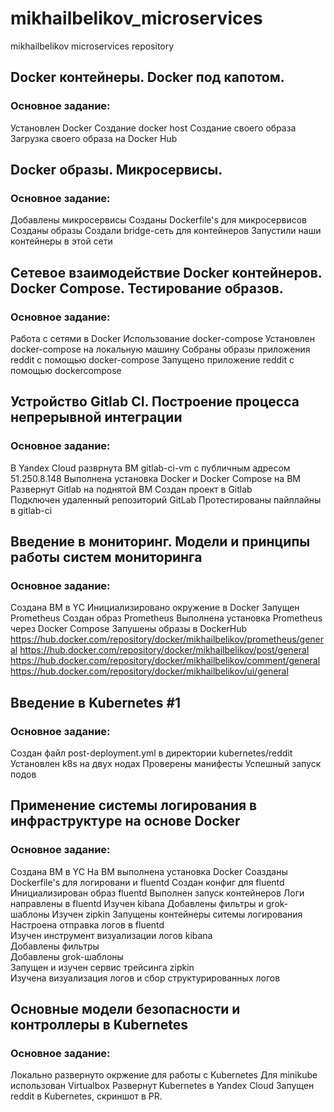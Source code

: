 # mikhailbelikov_microservices
mikhailbelikov microservices repository

## Docker контейнеры. Docker под капотом.

### Основное задание:
Установлен Docker
Создание docker host
Создание своего образа
Загрузка своего образа на Docker Hub

## Docker образы. Микросервисы.

### Основное задание:
Добавлены микросервисы
Созданы Dockerfile's для микросервисов
Созданы образы
Создали bridge-сеть для контейнеров
Запустили наши контейнеры в этой сети

## Сетевое взаимодействие Docker контейнеров. Docker Compose. Тестирование образов.

### Основное задание:
Работа с сетями в Docker
Использование docker-compose
Установлен docker-compose на локальную машину
Собраны образы приложения reddit с помощью docker-compose
Запущено приложение reddit с помощью dockercompose

## Устройство Gitlab CI. Построение процесса непрерывной интеграции  

### Основное задание:  
В Yandex Cloud разврнута ВМ gitlab-ci-vm с публичным адресом 51.250.8.148
Выполнена установка Docker и Docker Compose на ВМ
Развернут Gitlab на поднятой ВМ
Создан проект в Gitlab  
Подключен удаленный репозиторий GitLab 
Протестированы пайплайны в gitlab-ci

## Введение в мониторинг. Модели и принципы работы систем мониторинга  

### Основное задание: 
Создана ВМ в YC
Инициализировано окружение в Docker
Запущен Prometheus
Создан образ Prometheus
Выполнена установка Prometheus через Docker Compose
Запушены образы в DockerHub
https://hub.docker.com/repository/docker/mikhailbelikov/prometheus/general
https://hub.docker.com/repository/docker/mikhailbelikov/post/general
https://hub.docker.com/repository/docker/mikhailbelikov/comment/general
https://hub.docker.com/repository/docker/mikhailbelikov/ui/general

## Введение в Kubernetes #1   

### Основное задание:  
Создан файл post-deployment.yml в директории kubernetes/reddit
Установлен k8s на двух нодах
Проверены манифесты
Успешный запуск подов

## Применение системы логирования в инфраструктуре на основе Docker     

### Основное задание: 
Создана ВМ в YC
На ВМ выполнена установка Docker
Соазданы Dockerfile's для логировани и fluentd
Создан конфиг для fluentd  
Инициализирован образ fluentd
Выполнен запуск контейнеров
Логи направлены в fluentd
Изучен kibana
Добавлены фильтры и grok-шаблоны
Изучен zipkin
Запущены контейнеры ситемы логирования  
Настроена отправка логов в fluentd  
Изучен инструмент визуализации логов kibana  
Добавлены фильтры  
Добавлены grok-шаблоны  
Запущен и изучен сервис трейсинга zipkin  
Изучена визуализация логов и сбор структурированных логов

## Основные модели безопасности и контроллеры в Kubernetes

### Основное задание:
Локально развернуто окржение для работы с Kubernetes
Для minikube использован Virtualbox
Развернут Kubernetes в Yandex Cloud
Запущен reddit в Kubernetes, скриншот в PR.

